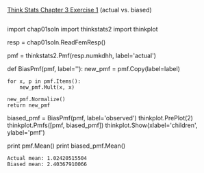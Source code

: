 [Think Stats Chapter 3 Exercise 1](http://greenteapress.com/thinkstats2/html/thinkstats2004.html#toc31) (actual vs. biased)

>> ```python
import chap01soln
import thinkstats2
import thinkplot
>>
resp = chap01soln.ReadFemResp()
>>
pmf = thinkstats2.Pmf(resp.numkdhh, label='actual')
>>
def BiasPmf(pmf, label=''):
    new_pmf = pmf.Copy(label=label)
>>
    for x, p in pmf.Items():
        new_pmf.Mult(x, x)
>>        
    new_pmf.Normalize()
    return new_pmf
>>
biased_pmf = BiasPmf(pmf, label='observed')
thinkplot.PrePlot(2)
thinkplot.Pmfs([pmf, biased_pmf])
thinkplot.Show(xlabel='children', ylabel='pmf')
>>
print pmf.Mean()
print biased_pmf.Mean()
```
Actual mean: 1.02420515504
Biased mean: 2.40367910066
